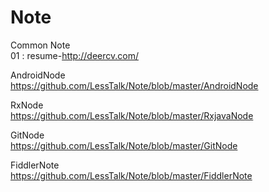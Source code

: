 # Note

Common Note <br>
01 : resume-http://deercv.com/ <br>

AndroidNode <br>
https://github.com/LessTalk/Note/blob/master/AndroidNode <br>

RxNode <br>
https://github.com/LessTalk/Note/blob/master/RxjavaNode <br>

GitNode <br>
https://github.com/LessTalk/Note/blob/master/GitNode <br>

FiddlerNote <br>
https://github.com/LessTalk/Note/blob/master/FiddlerNote <br>




